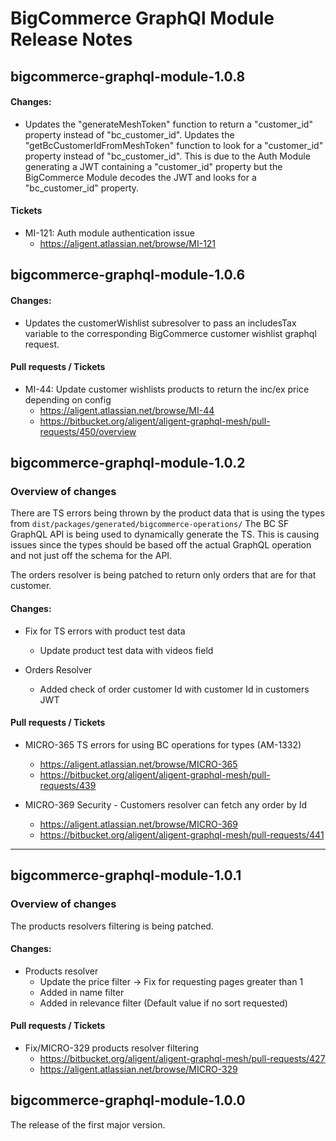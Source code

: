 # BigCommerce GraphQl Module Release Notes

## bigcommerce-graphql-module-1.0.8

#### Changes:

- Updates the "generateMeshToken" function to return a "customer_id" property instead of "bc_customer_id".
Updates the "getBcCustomerIdFromMeshToken" function to look for a "customer_id" property instead of "bc_customer_id".
This is due to the Auth Module generating a JWT containing a "customer_id" property
but the BigCommerce Module decodes the JWT and looks for a "bc_customer_id" property.

#### Tickets

- MI-121: Auth module authentication issue
  - https://aligent.atlassian.net/browse/MI-121

## bigcommerce-graphql-module-1.0.6

#### Changes:

- Updates the customerWishlist subresolver to pass an includesTax variable to the corresponding BigCommerce customer wishlist graphql request.

#### Pull requests / Tickets

- MI-44: Update customer wishlists products to return the inc/ex price depending on config
  - https://aligent.atlassian.net/browse/MI-44
  - https://bitbucket.org/aligent/aligent-graphql-mesh/pull-requests/450/overview

## bigcommerce-graphql-module-1.0.2

### Overview of changes

There are TS errors being thrown by the product data that is using the types from `dist/packages/generated/bigcommerce-operations/`
The BC SF GraphQL API is being used to dynamically generate the TS. This is causing issues since the types should be based off the actual GraphQL operation and not just off the schema for the API.

The orders resolver is being patched to return only orders that are for that customer.

#### Changes:

- Fix for TS errors with product test data

  - Update product test data with videos field

- Orders Resolver
  - Added check of order customer Id with customer Id in customers JWT

#### Pull requests / Tickets

- MICRO-365 TS errors for using BC operations for types (AM-1332)

  - https://aligent.atlassian.net/browse/MICRO-365
  - https://bitbucket.org/aligent/aligent-graphql-mesh/pull-requests/439

- MICRO-369 Security - Customers resolver can fetch any order by Id
  - https://aligent.atlassian.net/browse/MICRO-369
  - https://bitbucket.org/aligent/aligent-graphql-mesh/pull-requests/441

---

## bigcommerce-graphql-module-1.0.1

### Overview of changes

The products resolvers filtering is being patched.

#### Changes:

- Products resolver
  - Update the price filter → Fix for requesting pages greater than 1
  - Added in name filter
  - Added in relevance filter (Default value if no sort requested)

#### Pull requests / Tickets

- Fix/MICRO-329 products resolver filtering
  - https://bitbucket.org/aligent/aligent-graphql-mesh/pull-requests/427
  - https://aligent.atlassian.net/browse/MICRO-329

## bigcommerce-graphql-module-1.0.0

The release of the first major version.

